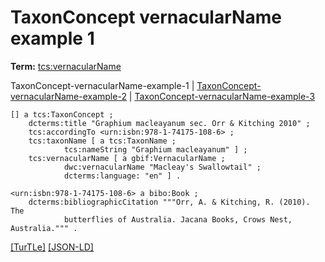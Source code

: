 # TaxonConcept vernacularName example 1


**Term:** [tcs:vernacularName](../terms/#tcs_vernacularname)

TaxonConcept-vernacularName-example-1 | [TaxonConcept-vernacularName-example-2](./TaxonConcept-vernacularName-example-2.html) | [TaxonConcept-vernacularName-example-3](./TaxonConcept-vernacularName-example-3.html)
```turtle
[] a tcs:TaxonConcept ;
    dcterms:title "Graphium macleayanum sec. Orr & Kitching 2010" ;
    tcs:accordingTo <urn:isbn:978-1-74175-108-6> ;
    tcs:taxonName [ a tcs:TaxonName ;
            tcs:nameString "Graphium macleayanum" ] ;
    tcs:vernacularName [ a gbif:VernacularName ;
            dwc:vernacularName "Macleay's Swallowtail" ;
            dcterms:language: "en" ] .

<urn:isbn:978-1-74175-108-6> a bibo:Book ; 
    dcterms:bibliographicCitation """Orr, A. & Kitching, R. (2010). The 
            butterflies of Australia. Jacana Books, Crows Nest, Australia.""" .
```

[&#91;TurTLe&#93;](https://github.com/tdwg/tcs2/blob/master/examples/TaxonConcept-vernacularName-example-1.ttl)&nbsp;[&#91;JSON-LD&#93;](https://github.com/tdwg/tcs2/blob/master/examples/TaxonConcept-vernacularName-example-1.jsonld)

